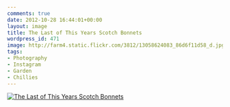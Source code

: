 ```yaml
---
comments: true
date: 2012-10-28 16:44:01+00:00
layout: image
title: The Last of This Years Scotch Bonnets
wordpress_id: 471
image: http://farm4.static.flickr.com/3812/13058624083_86d6f11d58_d.jpg
tags:
- Photography
- Instagram
- Garden
- Chillies
---
```


[![The Last of This Years Scotch Bonnets][thm]][img]

[thm]: //farm4.static.flickr.com/3812/13058624083_86d6f11d58_d.jpg
[img]: //www.flickr.com/photos/richard-perry/13058624083/
